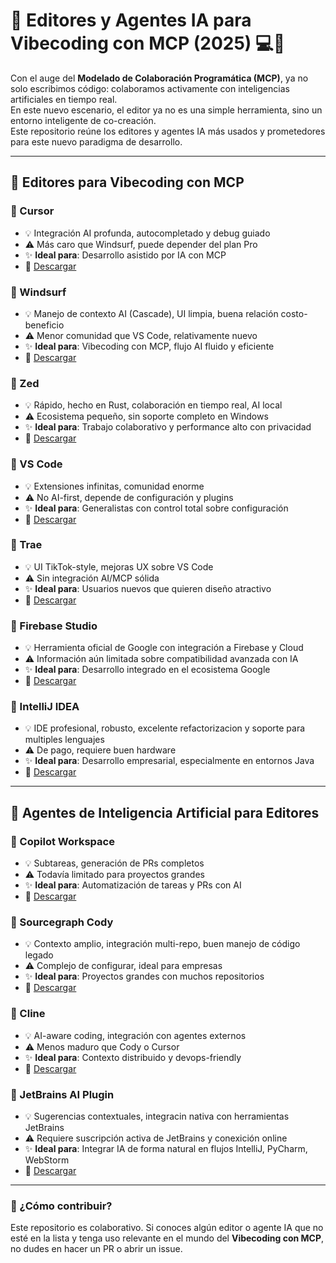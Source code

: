# 🧠 Editores y Agentes IA para Vibecoding con MCP (2025) 💻🤖

Con el auge del **Modelado de Colaboración Programática (MCP)**, ya no solo escribimos código: colaboramos activamente con inteligencias artificiales en tiempo real.  
En este nuevo escenario, el editor ya no es una simple herramienta, sino un entorno inteligente de co-creación.  
Este repositorio reúne los editores y agentes IA más usados y prometedores para este nuevo paradigma de desarrollo.

---

## 🔧 Editores para Vibecoding con MCP

### 🔹 Cursor

- 💡 Integración AI profunda, autocompletado y debug guiado
- ⚠️ Más caro que Windsurf, puede depender del plan Pro
- ✨ **Ideal para**: Desarrollo asistido por IA con MCP
- 🔗 [Descargar](https://www.cursor.sh)

### 🔹 Windsurf

- 💡 Manejo de contexto AI (Cascade), UI limpia, buena relación costo-beneficio
- ⚠️ Menor comunidad que VS Code, relativamente nuevo
- ✨ **Ideal para**: Vibecoding con MCP, flujo AI fluido y eficiente
- 🔗 [Descargar](https://windsurfer.ai)

### 🔹 Zed

- 💡 Rápido, hecho en Rust, colaboración en tiempo real, AI local
- ⚠️ Ecosistema pequeño, sin soporte completo en Windows
- ✨ **Ideal para**: Trabajo colaborativo y performance alto con privacidad
- 🔗 [Descargar](https://zed.dev)

### 🔹 VS Code

- 💡 Extensiones infinitas, comunidad enorme
- ⚠️ No AI-first, depende de configuración y plugins
- ✨ **Ideal para**: Generalistas con control total sobre configuración
- 🔗 [Descargar](https://code.visualstudio.com/)

### 🔹 Trae

- 💡 UI TikTok-style, mejoras UX sobre VS Code
- ⚠️ Sin integración AI/MCP sólida
- ✨ **Ideal para**: Usuarios nuevos que quieren diseño atractivo
- 🔗 [Descargar](https://trae.tools)

### 🔹 Firebase Studio

- 💡 Herramienta oficial de Google con integración a Firebase y Cloud
- ⚠️ Información aún limitada sobre compatibilidad avanzada con IA
- ✨ **Ideal para**: Desarrollo integrado en el ecosistema Google
- 🔗 [Descargar](https://firebase.google.com)

### 🔹 IntelliJ IDEA

- 💡 IDE profesional, robusto, excelente refactorizacion y soporte para multiples lenguajes
- ⚠️ De pago, requiere buen hardware
- ✨ **Ideal para**: Desarrollo empresarial, especialmente en entornos Java
- 🔗 [Descargar](https://www.jetbrains.com/idea/download/)

---

## 🤖 Agentes de Inteligencia Artificial para Editores

### 🔹 Copilot Workspace

- 💡 Subtareas, generación de PRs completos
- ⚠️ Todavía limitado para proyectos grandes
- ✨ **Ideal para**: Automatización de tareas y PRs con AI
- 🔗 [Descargar](https://github.com/features/preview/copilot-workspace)

### 🔹 Sourcegraph Cody

- 💡 Contexto amplio, integración multi-repo, buen manejo de código legado
- ⚠️ Complejo de configurar, ideal para empresas
- ✨ **Ideal para**: Proyectos grandes con muchos repositorios
- 🔗 [Descargar](https://sourcegraph.com/cody)

### 🔹 Cline

- 💡 AI-aware coding, integración con agentes externos
- ⚠️ Menos maduro que Cody o Cursor
- ✨ **Ideal para**: Contexto distribuido y devops-friendly
- 🔗 [Descargar](https://cline.dev)

### 🔹 JetBrains AI Plugin

- 💡 Sugerencias contextuales, integracin nativa con herramientas JetBrains
- ⚠️ Requiere suscripción activa de JetBrains y conexición online
- ✨ **Ideal para**: Integrar IA de forma natural en flujos IntelliJ, PyCharm, WebStorm
- 🔗 [Descargar](https://www.jetbrains.com/ai/)

---

### 📌 ¿Cómo contribuir?

Este repositorio es colaborativo. Si conoces algún editor o agente IA que no esté en la lista y tenga uso relevante en el mundo del **Vibecoding con MCP**, no dudes en hacer un PR o abrir un issue.


